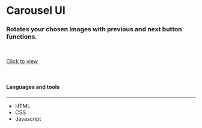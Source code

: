 # Carousel UI
### Rotates your chosen images with previous and next button functions.
<br/>

<a href="https://ahbenn86.github.io/Carousel-UI/">Click to view</a>


<br/>

#### Languages and tools 
---

* HTML
* CSS
* Javascript

